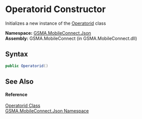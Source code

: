 Operatorid Constructor
======================
Initializes a new instance of the [Operatorid][1] class

**Namespace:** [GSMA.MobileConnect.Json][2]  
**Assembly:** GSMA.MobileConnect (in GSMA.MobileConnect.dll)

Syntax
------

```csharp
public Operatorid()
```


See Also
--------

#### Reference
[Operatorid Class][1]  
[GSMA.MobileConnect.Json Namespace][2]  

[1]: README.md
[2]: ../README.md
[3]: ../../_icons/Help.png